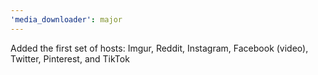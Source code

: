 ```yaml
---
'media_downloader': major
---
```


Added the first set of hosts: Imgur, Reddit, Instagram, Facebook (video), Twitter, Pinterest, and TikTok
